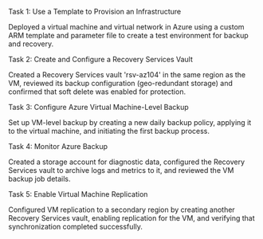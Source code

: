 Task 1: Use a Template to Provision an Infrastructure

Deployed a virtual machine and virtual network in Azure using a custom ARM template and parameter file to create a test environment for backup and recovery.

Task 2: Create and Configure a Recovery Services Vault

Created a Recovery Services vault 'rsv-az104' in the same region as the VM, reviewed its backup configuration (geo-redundant storage) and confirmed that soft delete was enabled for protection.

Task 3: Configure Azure Virtual Machine-Level Backup

Set up VM-level backup by creating a new daily backup policy, applying it to the virtual machine, and initiating the first backup process.

Task 4: Monitor Azure Backup

Created a storage account for diagnostic data, configured the Recovery Services vault to archive logs and metrics to it, and reviewed the VM backup job details.

Task 5: Enable Virtual Machine Replication

Configured VM replication to a secondary region by creating another Recovery Services vault, enabling replication for the VM, and verifying that synchronization completed successfully.
